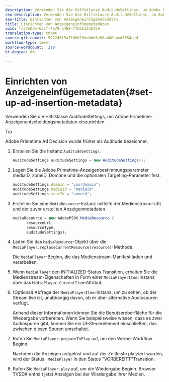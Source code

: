 ```yaml
---
description: Verwenden Sie die Hilfsklasse AuditudeSettings, um Adobe Primetime-Anzeigenentscheidungsmetadaten einzurichten.
seo-description: Verwenden Sie die Hilfsklasse AuditudeSettings, um Adobe Primetime-Anzeigenentscheidungsmetadaten einzurichten.
seo-title: Einrichten von Anzeigeneinfügemetadaten
title: Einrichten von Anzeigeneinfügemetadaten
uuid: fc37e0ae-6acf-4a78-a468-f7b5b123b45e
translation-type: tm+mt
source-git-commit: 592245f5a7186d18dabbb5a98a468cbed7354aed
workflow-type: tm+mt
source-wordcount: '219'
ht-degree: 0%

---
```



# Einrichten von Anzeigeneinfügemetadaten{#set-up-ad-insertion-metadata}

Verwenden Sie die Hilfsklasse AuditudeSettings, um Adobe Primetime-Anzeigenentscheidungsmetadaten einzurichten.

>[!TIP]
>
>Adobe Primetime Ad Decision wurde früher als Auditude bezeichnet.

1. Erstellen Sie die Instanz `AuditudeSettings`.

   ```java
   AuditudeSettings auditudeSettings = new AuditudeSettings();
   ```

1. Legen Sie die Adobe Primetime-Anzeigenbestimmungsparameter mediaID, zoneID, Domäne und die optionalen Targeting-Parameter fest.

   ```js
   auditudeSettings.domain = "yourdomain"; 
   auditudeSettings.mediaId = "mediaid"; 
   auditudeSettings.zoneId = "zoneid";
   ```

1. Erstellen Sie eine `MediaResource`-Instanz mithilfe der Medienstream-URL und der zuvor erstellten Anzeigenmetadaten.

   ```js
   mediaResource = new AdobePSDK.MediaResource ( 
         resourceUrl, 
         resourceType,  
         auditudeSettings);
   ```

1. Laden Sie das `MediaResource`-Objekt über die `MediaPlayer.replaceCurrentResource(resource)`-Methode.

   Die `MediaPlayer`-Beginn, die das Medienstream-Manifest laden und verarbeiten.

1. Wenn `MediaPlayer` den INITIALIZED-Status Transition, erhalten Sie die Medienstream-Eigenschaften in Form einer `MediaPlayerItem`-Instanz über das `MediaPlayer.CurrentItem`-Attribut.
1. (Optional) Abfrage der `MediaPlayerItem`-Instanz, um zu sehen, ob der Stream live ist, unabhängig davon, ob er über alternative Audiospuren verfügt.

   Anhand dieser Informationen können Sie die Benutzeroberfläche für die Wiedergabe vorbereiten. Wenn Sie beispielsweise wissen, dass es zwei Audiospuren gibt, können Sie ein UI-Steuerelement einschließen, das zwischen diesen Spuren umschaltet.

1. Rufen Sie `MediaPlayer.prepareToPlay` auf, um den Werbe-Workflow Beginn.

   Nachdem die Anzeigen aufgelöst und auf der Zeitleiste platziert wurden, wird der Status `  MediaPlayer ` in den Status &quot;VORBEREITT&quot;Transition.
1. Rufen Sie `MediaPlayer.play` auf, um die Wiedergabe Beginn.
Browser TVSDK enthält jetzt Anzeigen bei der Wiedergabe Ihrer Medien.
